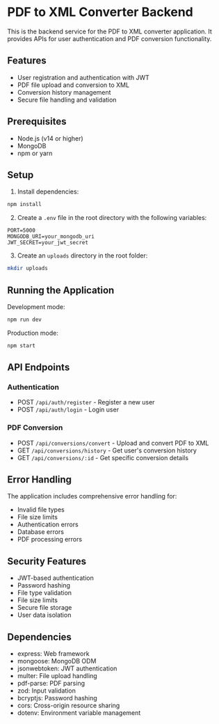 # PDF to XML Converter Backend

This is the backend service for the PDF to XML converter application. It provides APIs for user authentication and PDF conversion functionality.

## Features

- User registration and authentication with JWT
- PDF file upload and conversion to XML
- Conversion history management
- Secure file handling and validation

## Prerequisites

- Node.js (v14 or higher)
- MongoDB
- npm or yarn

## Setup

1. Install dependencies:
```bash
npm install
```

2. Create a `.env` file in the root directory with the following variables:
```
PORT=5000
MONGODB_URI=your_mongodb_uri
JWT_SECRET=your_jwt_secret
```

3. Create an `uploads` directory in the root folder:
```bash
mkdir uploads
```

## Running the Application

Development mode:
```bash
npm run dev
```

Production mode:
```bash
npm start
```

## API Endpoints

### Authentication
- POST `/api/auth/register` - Register a new user
- POST `/api/auth/login` - Login user

### PDF Conversion
- POST `/api/conversions/convert` - Upload and convert PDF to XML
- GET `/api/conversions/history` - Get user's conversion history
- GET `/api/conversions/:id` - Get specific conversion details

## Error Handling

The application includes comprehensive error handling for:
- Invalid file types
- File size limits
- Authentication errors
- Database errors
- PDF processing errors

## Security Features

- JWT-based authentication
- Password hashing
- File type validation
- File size limits
- Secure file storage
- User data isolation

## Dependencies

- express: Web framework
- mongoose: MongoDB ODM
- jsonwebtoken: JWT authentication
- multer: File upload handling
- pdf-parse: PDF parsing
- zod: Input validation
- bcryptjs: Password hashing
- cors: Cross-origin resource sharing
- dotenv: Environment variable management 